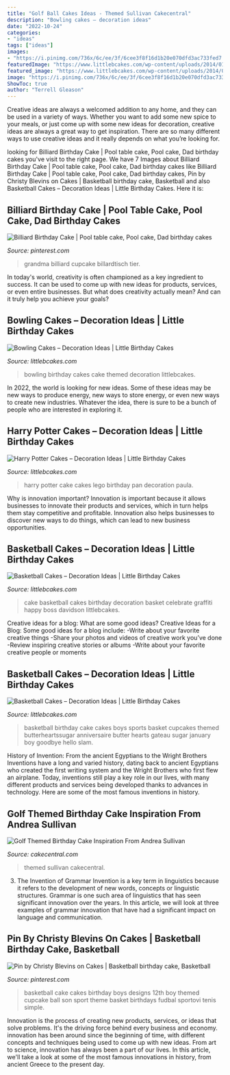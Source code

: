 ```yaml
---
title: "Golf Ball Cakes Ideas - Themed Sullivan Cakecentral"
description: "Bowling cakes – decoration ideas"
date: "2022-10-24"
categories:
- "ideas"
tags: ["ideas"]
images:
- "https://i.pinimg.com/736x/6c/ee/3f/6cee3f8f16d1b20e070dfd3ac733fed7.jpg"
featuredImage: "https://www.littlebcakes.com/wp-content/uploads/2014/01/Basketball-Cakes-Pictures.jpg"
featured_image: "https://www.littlebcakes.com/wp-content/uploads/2014/01/Basketball-Cake-Pictures.jpg"
image: "https://i.pinimg.com/736x/6c/ee/3f/6cee3f8f16d1b20e070dfd3ac733fed7.jpg"
ShowToc: true
author: "Terrell Gleason"
---
```



Creative ideas are always a welcomed addition to any home, and they can be used in a variety of ways. Whether you want to add some new spice to your meals, or just come up with some new ideas for decoration, creative ideas are always a great way to get inspiration. There are so many different ways to use creative ideas and it really depends on what you’re looking for.

	

		
looking for Billiard Birthday Cake | Pool table cake, Pool cake, Dad birthday cakes you've visit to the right page. We have 7 Images about Billiard Birthday Cake | Pool table cake, Pool cake, Dad birthday cakes like Billiard Birthday Cake | Pool table cake, Pool cake, Dad birthday cakes, Pin by Christy Blevins on Cakes | Basketball birthday cake, Basketball and also Basketball Cakes – Decoration Ideas | Little Birthday Cakes. Here it is:
		
    
## Billiard Birthday Cake | Pool Table Cake, Pool Cake, Dad Birthday Cakes

<img loading=lazy src="https://i.pinimg.com/736x/6c/ee/3f/6cee3f8f16d1b20e070dfd3ac733fed7.jpg" onerror="this.onerror=null;this.src='https://tse4.mm.bing.net/th?id=OIP.Pxl9VKtYaqGoWi8eT7ErPgHaJ6&amp;pid=15.1';" alt="Billiard Birthday Cake | Pool table cake, Pool cake, Dad birthday cakes">

_Source: pinterest.com_

>grandma billiard cupcake billardtisch tier. 

	

In today's world, creativity is often championed as a key ingredient to success. It can be used to come up with new ideas for products, services, or even entire businesses. But what does creativity actually mean? And can it truly help you achieve your goals?

    
## Bowling Cakes – Decoration Ideas | Little Birthday Cakes

<img loading=lazy src="http://www.littlebcakes.com/wp-content/uploads/2014/01/Bowling-Birthday-Cakes-760x1024.jpg" onerror="this.onerror=null;this.src='https://tse1.mm.bing.net/th?id=OIP.7pS4gKVgtQuJG8FygJwr1wHaJ-&amp;pid=15.1';" alt="Bowling Cakes – Decoration Ideas | Little Birthday Cakes">

_Source: littlebcakes.com_

>bowling birthday cakes cake themed decoration littlebcakes. 

	

In 2022, the world is looking for new ideas. Some of these ideas may be new ways to produce energy, new ways to store energy, or even new ways to create new industries. Whatever the idea, there is sure to be a bunch of people who are interested in exploring it.

    
## Harry Potter Cakes – Decoration Ideas | Little Birthday Cakes

<img loading=lazy src="http://www.littlebcakes.com/wp-content/uploads/2013/08/Harry-Potter-Cake-Pan.jpg" onerror="this.onerror=null;this.src='https://tse1.mm.bing.net/th?id=OIP.ejHAzRzlra2nBV41KJWYjgHaJ4&amp;pid=15.1';" alt="Harry Potter Cakes – Decoration Ideas | Little Birthday Cakes">

_Source: littlebcakes.com_

>harry potter cake cakes lego birthday pan decoration paula. 

	

Why is innovation important?
Innovation is important because it allows businesses to innovate their products and services, which in turn helps them stay competitive and profitable. Innovation also helps businesses to discover new ways to do things, which can lead to new business opportunities.

    
## Basketball Cakes – Decoration Ideas | Little Birthday Cakes

<img loading=lazy src="https://www.littlebcakes.com/wp-content/uploads/2014/01/Basketball-Cake-Pictures.jpg" onerror="this.onerror=null;this.src='https://tse4.mm.bing.net/th?id=OIP.i8u2vdXfziu3S4OK0bbCmAHaE8&amp;pid=15.1';" alt="Basketball Cakes – Decoration Ideas | Little Birthday Cakes">

_Source: littlebcakes.com_

>cake basketball cakes birthday decoration basket celebrate graffiti happy boss davidson littlebcakes. 

	

Creative ideas for a blog: What are some good ideas?
Creative Ideas for a Blog:
Some good ideas for a blog include: 
-Write about your favorite creative things 
-Share your photos and videos of creative work you’ve done 
-Review inspiring creative stories or albums 
-Write about your favorite creative people or moments

    
## Basketball Cakes – Decoration Ideas | Little Birthday Cakes

<img loading=lazy src="https://www.littlebcakes.com/wp-content/uploads/2014/01/Basketball-Cakes-Pictures.jpg" onerror="this.onerror=null;this.src='https://tse1.mm.bing.net/th?id=OIP.dMlOi_CHHogNj1eXQZYniwHaKB&amp;pid=15.1';" alt="Basketball Cakes – Decoration Ideas | Little Birthday Cakes">

_Source: littlebcakes.com_

>basketball birthday cake cakes boys sports basket cupcakes themed butterheartssugar anniversaire butter hearts gateau sugar january boy goodbye hello slam. 

	

History of Invention: From the ancient Egyptians to the Wright Brothers
Inventions have a long and varied history, dating back to ancient Egyptians who created the first writing system and the Wright Brothers who first flew an airplane. Today, inventions still play a key role in our lives, with many different products and services being developed thanks to advances in technology. Here are some of the most famous inventions in history.

    
## Golf Themed Birthday Cake Inspiration From Andrea Sullivan

<img loading=lazy src="http://cdn001.cakecentral.com/gallery/2015/03/100x100_793764SaVM_golf-bag.jpg" onerror="this.onerror=null;this.src='https://tse1.mm.bing.net/th?id=OIP.a6oUk20UnXf-BD85Qx9iUQHaJ4&amp;pid=15.1';" alt="Golf Themed Birthday Cake Inspiration From Andrea Sullivan">

_Source: cakecentral.com_

>themed sullivan cakecentral. 

	

3. The Invention of Grammar
Invention is a key term in linguistics because it refers to the development of new words, concepts or linguistic structures. Grammar is one such area of linguistics that has seen significant innovation over the years. In this article, we will look at three examples of grammar innovation that have had a significant impact on language and communication.

    
## Pin By Christy Blevins On Cakes | Basketball Birthday Cake, Basketball

<img loading=lazy src="https://i.pinimg.com/736x/75/93/6d/75936d8f022d8ff51d83e59f94c36c9c.jpg" onerror="this.onerror=null;this.src='https://tse3.mm.bing.net/th?id=OIP._aOwaQvOpgV3yW8EwNlVeAHaLJ&amp;pid=15.1';" alt="Pin by Christy Blevins on Cakes | Basketball birthday cake, Basketball">

_Source: pinterest.com_

>basketball cake cakes birthday boys designs 12th boy themed cupcake ball son sport theme basket birthdays fudbal sportovi tenis simple. 

	

Innovation is the process of creating new products, services, or ideas that solve problems. It's the driving force behind every business and economy. innovation has been around since the beginning of time, with different concepts and techniques being used to come up with new ideas. From art to science, innovation has always been a part of our lives. In this article, we'll take a look at some of the most famous innovations in history, from ancient Greece to the present day.

